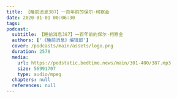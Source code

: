 ```yaml
---
title: 【睡前消息387】一百年前的保尔·柯察金
date: 2020-01-01 00:06:30
tags:
podcast:
  subtitle: 【睡前消息387】一百年前的保尔·柯察金
  authors: ['《睡前消息》编辑部']
  cover: /podcasts/main/assets/logo.png
  duration: 2578
  media:
    url: https://podstatic.bedtime.news/main/301-400/387.mp3
    size: 56991707
    type: audio/mpeg
  chapters: null
  references: null
---
```

